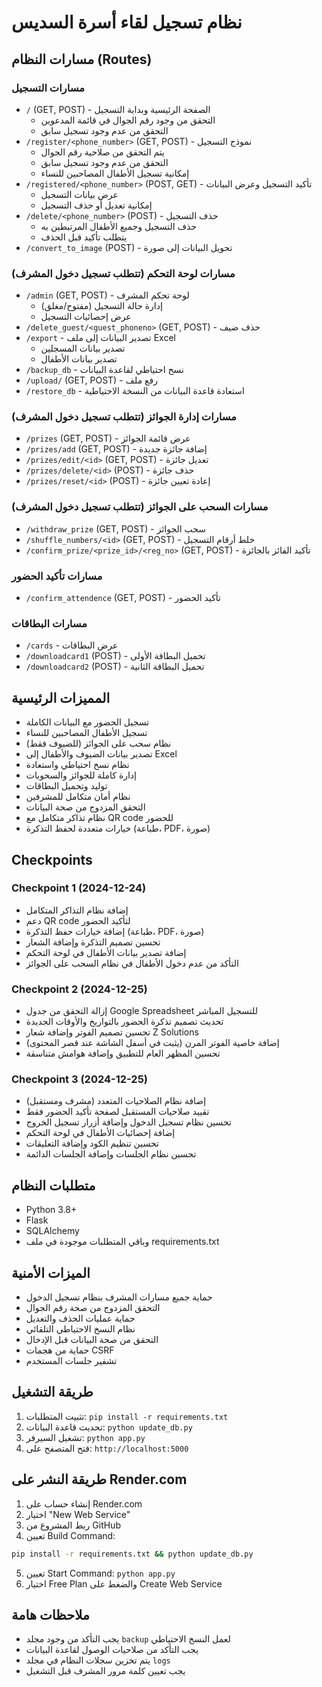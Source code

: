 # نظام تسجيل لقاء أسرة السديس

## مسارات النظام (Routes)

### مسارات التسجيل
- `/` (GET, POST) - الصفحة الرئيسية وبداية التسجيل
  - التحقق من وجود رقم الجوال في قائمة المدعوين
  - التحقق من عدم وجود تسجيل سابق
- `/register/<phone_number>` (GET, POST) - نموذج التسجيل
  - يتم التحقق من صلاحية رقم الجوال
  - التحقق من عدم وجود تسجيل سابق
  - إمكانية تسجيل الأطفال المصاحبين للنساء
- `/registered/<phone_number>` (POST, GET) - تأكيد التسجيل وعرض البيانات
  - عرض بيانات التسجيل
  - إمكانية تعديل أو حذف التسجيل
- `/delete/<phone_number>` (POST) - حذف التسجيل
  - حذف التسجيل وجميع الأطفال المرتبطين به
  - يتطلب تأكيد قبل الحذف
- `/convert_to_image` (POST) - تحويل البيانات إلى صورة

### مسارات لوحة التحكم (تتطلب تسجيل دخول المشرف)
- `/admin` (GET, POST) - لوحة تحكم المشرف
  - إدارة حالة التسجيل (مفتوح/مغلق)
  - عرض إحصائيات التسجيل
- `/delete_guest/<guest_phoneno>` (GET, POST) - حذف ضيف
- `/export` - تصدير البيانات إلى ملف Excel
  - تصدير بيانات المسجلين
  - تصدير بيانات الأطفال
- `/backup_db` - نسخ احتياطي لقاعدة البيانات
- `/upload/` (GET, POST) - رفع ملف
- `/restore_db` - استعادة قاعدة البيانات من النسخة الاحتياطية

### مسارات إدارة الجوائز (تتطلب تسجيل دخول المشرف)
- `/prizes` (GET, POST) - عرض قائمة الجوائز
- `/prizes/add` (GET, POST) - إضافة جائزة جديدة
- `/prizes/edit/<id>` (GET, POST) - تعديل جائزة
- `/prizes/delete/<id>` (POST) - حذف جائزة
- `/prizes/reset/<id>` (POST) - إعادة تعيين جائزة

### مسارات السحب على الجوائز (تتطلب تسجيل دخول المشرف)
- `/withdraw_prize` (GET, POST) - سحب الجوائز
- `/shuffle_numbers/<id>` (GET, POST) - خلط أرقام التسجيل
- `/confirm_prize/<prize_id>/<reg_no>` (GET, POST) - تأكيد الفائز بالجائزة

### مسارات تأكيد الحضور
- `/confirm_attendence` (GET, POST) - تأكيد الحضور

### مسارات البطاقات
- `/cards` - عرض البطاقات
- `/downloadcard1` (POST) - تحميل البطاقة الأولى
- `/downloadcard2` (POST) - تحميل البطاقة الثانية

## المميزات الرئيسية
- تسجيل الحضور مع البيانات الكاملة
- تسجيل الأطفال المصاحبين للنساء
- نظام سحب على الجوائز (للضيوف فقط)
- تصدير بيانات الضيوف والأطفال إلى Excel
- نظام نسخ احتياطي واستعادة
- إدارة كاملة للجوائز والسحوبات
- توليد وتحميل البطاقات
- نظام أمان متكامل للمشرفين
- التحقق المزدوج من صحة البيانات
- نظام تذاكر متكامل مع QR code للحضور
- خيارات متعددة لحفظ التذكرة (طباعة، PDF، صورة)

## Checkpoints
### Checkpoint 1 (2024-12-24)
- إضافة نظام التذاكر المتكامل
- دعم QR code لتأكيد الحضور
- إضافة خيارات حفظ التذكرة (طباعة، PDF، صورة)
- تحسين تصميم التذكرة وإضافة الشعار
- إضافة تصدير بيانات الأطفال في لوحة التحكم
- التأكد من عدم دخول الأطفال في نظام السحب على الجوائز

### Checkpoint 2 (2024-12-25)
- إزالة التحقق من جدول Google Spreadsheet للتسجيل المباشر
- تحديث تصميم تذكرة الحضور بالتواريخ والأوقات الجديدة
- تحسين تصميم الفوتر وإضافة شعار Z Solutions
- إضافة خاصية الفوتر المرن (يثبت في أسفل الشاشة عند قصر المحتوى)
- تحسين المظهر العام للتطبيق وإضافة هوامش متناسقة

### Checkpoint 3 (2024-12-25)
- إضافة نظام الصلاحيات المتعدد (مشرف ومستقبل)
- تقييد صلاحيات المستقبل لصفحة تأكيد الحضور فقط
- تحسين نظام تسجيل الدخول وإضافة أزرار تسجيل الخروج
- إضافة إحصائيات الأطفال في لوحة التحكم
- تحسين تنظيم الكود وإضافة التعليقات
- تحسين نظام الجلسات وإضافة الجلسات الدائمة

## متطلبات النظام
- Python 3.8+
- Flask
- SQLAlchemy
- وباقي المتطلبات موجودة في ملف requirements.txt

## الميزات الأمنية
- حماية جميع مسارات المشرف بنظام تسجيل الدخول
- التحقق المزدوج من صحة رقم الجوال
- حماية عمليات الحذف والتعديل
- نظام النسخ الاحتياطي التلقائي
- التحقق من صحة البيانات قبل الإدخال
- حماية من هجمات CSRF
- تشفير جلسات المستخدم

## طريقة التشغيل
1. تثبيت المتطلبات: `pip install -r requirements.txt`
2. تحديث قاعدة البيانات: `python update_db.py`
3. تشغيل السيرفر: `python app.py`
4. فتح المتصفح على: `http://localhost:5000`

## طريقة النشر على Render.com
1. إنشاء حساب على Render.com
2. اختيار "New Web Service"
3. ربط المشروع من GitHub
4. تعيين Build Command: 
```bash
pip install -r requirements.txt && python update_db.py
```
5. تعيين Start Command: `python app.py`
6. اختيار Free Plan والضغط على Create Web Service

## ملاحظات هامة
- يجب التأكد من وجود مجلد `backup` لعمل النسخ الاحتياطي
- يجب التأكد من صلاحيات الوصول لقاعدة البيانات
- يتم تخزين سجلات النظام في مجلد `logs`
- يجب تعيين كلمة مرور المشرف قبل التشغيل